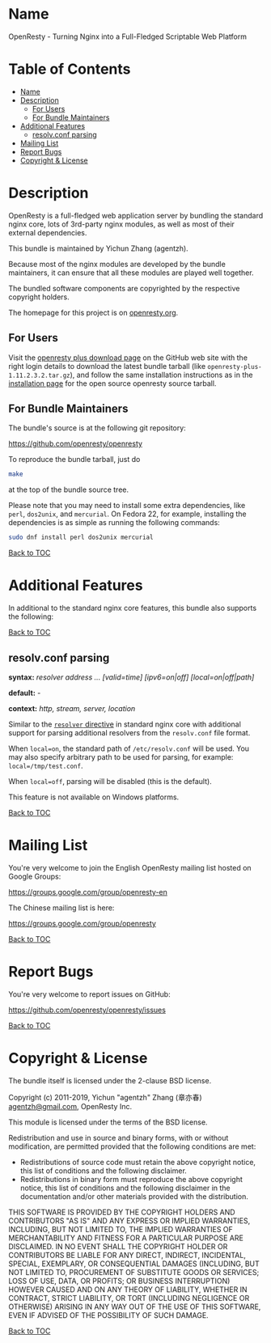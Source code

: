 Name
====

OpenResty - Turning Nginx into a Full-Fledged Scriptable Web Platform

Table of Contents
=================

* [Name](#name)
* [Description](#description)
    * [For Users](#for-users)
    * [For Bundle Maintainers](#for-bundle-maintainers)
* [Additional Features](#additional-features)
    * [resolv.conf parsing](#resolvconf-parsing)
* [Mailing List](#mailing-list)
* [Report Bugs](#report-bugs)
* [Copyright & License](#copyright--license)

Description
===========

OpenResty is a full-fledged web application server by bundling the standard nginx core,
lots of 3rd-party nginx modules, as well as most of their external dependencies.

This bundle is maintained by Yichun Zhang (agentzh).

Because most of the nginx modules are developed by the bundle maintainers, it can ensure
that all these modules are played well together.

The bundled software components are copyrighted by the respective copyright holders.

The homepage for this project is on [openresty.org](https://openresty.org/).

For Users
---------

Visit the [openresty plus download page](https://github.com/orinc/openresty-plus/releases) on the GitHub web site
with the right login details
to download the latest bundle tarball (like `openresty-plus-1.11.2.3.2.tar.gz`), and
follow the same installation instructions as in the [installation page](https://openresty.org/en/installation.html)
for the open source openresty source tarball.

For Bundle Maintainers
----------------------

The bundle's source is at the following git repository:

https://github.com/openresty/openresty

To reproduce the bundle tarball, just do

```bash
make
```

at the top of the bundle source tree.

Please note that you may need to install some extra dependencies, like `perl`, `dos2unix`, and `mercurial`.
On Fedora 22, for example, installing the dependencies
is as simple as running the following commands:

```bash
sudo dnf install perl dos2unix mercurial
```

[Back to TOC](#table-of-contents)

Additional Features
===================

In additional to the standard nginx core features, this bundle also supports the following:

[Back to TOC](#table-of-contents)

resolv.conf parsing
--------------------

**syntax:** *resolver address ... [valid=time] [ipv6=on|off] [local=on|off|path]*

**default:** *-*

**context:** *http, stream, server, location*

Similar to the [`resolver` directive](https://nginx.org/en/docs/http/ngx_http_core_module.html#resolver)
in standard nginx core with additional support for parsing additional resolvers from the `resolv.conf` file
format.

When `local=on`, the standard path of `/etc/resolv.conf` will be used. You may also specify arbitrary
path to be used for parsing, for example: `local=/tmp/test.conf`.

When `local=off`, parsing will be disabled (this is the default).

This feature is not available on Windows platforms.

[Back to TOC](#table-of-contents)

Mailing List
============

You're very welcome to join the English OpenResty mailing list hosted on Google Groups:

https://groups.google.com/group/openresty-en

The Chinese mailing list is here:

https://groups.google.com/group/openresty

[Back to TOC](#table-of-contents)

Report Bugs
===========

You're very welcome to report issues on GitHub:

https://github.com/openresty/openresty/issues

[Back to TOC](#table-of-contents)

Copyright & License
===================

The bundle itself is licensed under the 2-clause BSD license.

Copyright (c) 2011-2019, Yichun "agentzh" Zhang (章亦春) <agentzh@gmail.com>, OpenResty Inc.

This module is licensed under the terms of the BSD license.

Redistribution and use in source and binary forms, with or without
modification, are permitted provided that the following conditions are
met:

* Redistributions of source code must retain the above copyright notice, this list of conditions and the following disclaimer.
* Redistributions in binary form must reproduce the above copyright notice, this list of conditions and the following disclaimer in the documentation and/or other materials provided with the distribution.

THIS SOFTWARE IS PROVIDED BY THE COPYRIGHT HOLDERS AND CONTRIBUTORS "AS
IS" AND ANY EXPRESS OR IMPLIED WARRANTIES, INCLUDING, BUT NOT LIMITED
TO, THE IMPLIED WARRANTIES OF MERCHANTABILITY AND FITNESS FOR A
PARTICULAR PURPOSE ARE DISCLAIMED. IN NO EVENT SHALL THE COPYRIGHT
HOLDER OR CONTRIBUTORS BE LIABLE FOR ANY DIRECT, INDIRECT, INCIDENTAL,
SPECIAL, EXEMPLARY, OR CONSEQUENTIAL DAMAGES (INCLUDING, BUT NOT LIMITED
TO, PROCUREMENT OF SUBSTITUTE GOODS OR SERVICES; LOSS OF USE, DATA, OR
PROFITS; OR BUSINESS INTERRUPTION) HOWEVER CAUSED AND ON ANY THEORY OF
LIABILITY, WHETHER IN CONTRACT, STRICT LIABILITY, OR TORT (INCLUDING
NEGLIGENCE OR OTHERWISE) ARISING IN ANY WAY OUT OF THE USE OF THIS
SOFTWARE, EVEN IF ADVISED OF THE POSSIBILITY OF SUCH DAMAGE.

[Back to TOC](#table-of-contents)

